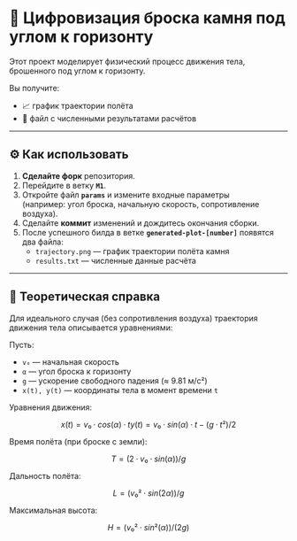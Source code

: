# 🚀 Цифровизация броска камня под углом к горизонту  

Этот проект моделирует физический процесс движения тела, брошенного под углом к горизонту.  

Вы получите:  
- 📈 график траектории полёта  
- 📄 файл с численными результатами расчётов  

---

## ⚙️ Как использовать  

1. **Сделайте форк** репозитория.  
2. Перейдите в ветку **`M1`**.  
3. Откройте файл **`params`** и измените входные параметры  
   (например: угол броска, начальную скорость, сопротивление воздуха).  
4. Сделайте **коммит** изменений и дождитесь окончания сборки.  
5. После успешного билда в ветке **`generated-plot-[number]`** появятся два файла:  
   - `trajectory.png` — график траектории полёта камня  
   - `results.txt` — численные данные расчёта  

---

## 🧮 Теоретическая справка  

Для идеального случая (без сопротивления воздуха) траектория движения тела описывается уравнениями:  

Пусть:  
- `v₀` — начальная скорость  
- `α` — угол броска к горизонту  
- `g` — ускорение свободного падения (≈ 9.81 м/с²)  
- `x(t), y(t)` — координаты тела в момент времени `t`  

Уравнения движения:  
```math
x(t) = v₀ · cos(α) · t
y(t) = v₀ · sin(α) · t - (g · t²)/2
```  

Время полёта (при броске с земли):  
```math
T = (2 · v₀ · sin(α)) / g
```  

Дальность полёта:  
```math
L = (v₀² · sin(2α)) / g
```  

Максимальная высота:  
```math
H = (v₀² · sin²(α)) / (2g)
```  
